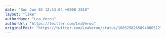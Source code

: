 ```yaml
---
date: "Sun Jun 03 12:53:04 +0000 2018"
layout: "like"
authorName: "Lea Verou"
authorUrl: "https://twitter.com/LeaVerou"
originalPost: "https://twitter.com/LeaVerou/status/1003258265894080512"
---
```

